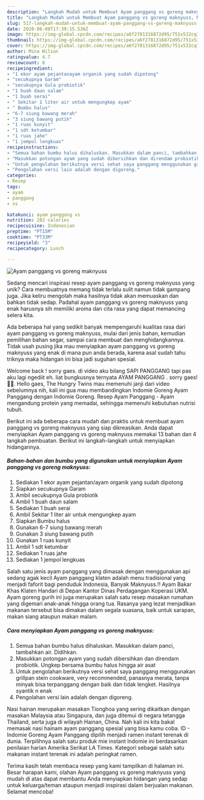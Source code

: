 ```yaml
---
description: "Langkah Mudah untuk Membuat Ayam panggang vs goreng maknyuss, Menggugah Selera"
title: "Langkah Mudah untuk Membuat Ayam panggang vs goreng maknyuss, Menggugah Selera"
slug: 517-langkah-mudah-untuk-membuat-ayam-panggang-vs-goreng-maknyuss-menggugah-selera
date: 2020-06-08T17:39:15.536Z
image: https://img-global.cpcdn.com/recipes/a6f2781316872d95/751x532cq70/ayam-panggang-vs-goreng-maknyuss-foto-resep-utama.jpg
thumbnail: https://img-global.cpcdn.com/recipes/a6f2781316872d95/751x532cq70/ayam-panggang-vs-goreng-maknyuss-foto-resep-utama.jpg
cover: https://img-global.cpcdn.com/recipes/a6f2781316872d95/751x532cq70/ayam-panggang-vs-goreng-maknyuss-foto-resep-utama.jpg
author: Mina Wilson
ratingvalue: 4.7
reviewcount: 8
recipeingredient:
- "1 ekor ayam pejantanayam organik yang sudah dipotong"
- "secukupnya Garam"
- "secukupnya Gula probiotik"
- "1 buah daun salam"
- "1 buah serai"
- " Sekitar 1 liter air untuk mengungkep ayam"
- " Bumbu halus"
- "6-7 siung bawang merah"
- "3 siung bawang putih"
- "1 ruas kunyit"
- "1 sdt ketumbar"
- "1 ruas jahe"
- "1 jempol lengkuas"
recipeinstructions:
- "Semua bahan bumbu halus dihaluskan. Masukkan dalam panci, tambahkan air. Didihkan."
- "Masukkan potongan ayam yang sudah dibersihkan dan direndam probiotik. Ungkep bersama bumbu halus hingga air asat"
- "Untuk pengolahan berikutnya versi sehat saya panggang menggunakan grillpan stein cookware, very recommended, panasnya merata, tanpa minyak bisa terpanggang dengan baik dan tidak lengket. Hasilnya syantik n enak"
- "Pengolahan versi lain adalah dengan digoreng."
categories:
- Resep
tags:
- ayam
- panggang
- vs

katakunci: ayam panggang vs 
nutrition: 282 calories
recipecuisine: Indonesian
preptime: "PT15M"
cooktime: "PT33M"
recipeyield: "3"
recipecategory: Lunch

---
```



![Ayam panggang vs goreng maknyuss](https://img-global.cpcdn.com/recipes/a6f2781316872d95/751x532cq70/ayam-panggang-vs-goreng-maknyuss-foto-resep-utama.jpg)

Sedang mencari inspirasi resep ayam panggang vs goreng maknyuss yang unik? Cara membuatnya memang tidak terlalu sulit namun tidak gampang juga. Jika keliru mengolah maka hasilnya tidak akan memuaskan dan bahkan tidak sedap. Padahal ayam panggang vs goreng maknyuss yang enak harusnya sih memiliki aroma dan cita rasa yang dapat memancing selera kita.

Ada beberapa hal yang sedikit banyak mempengaruhi kualitas rasa dari ayam panggang vs goreng maknyuss, mulai dari jenis bahan, kemudian pemilihan bahan segar, sampai cara membuat dan menghidangkannya. Tidak usah pusing jika mau menyiapkan ayam panggang vs goreng maknyuss yang enak di mana pun anda berada, karena asal sudah tahu triknya maka hidangan ini bisa jadi suguhan spesial.

Welcome back ! sorry gaes. di video aku bilang SAPI PANGGANG tapi pas aku lagi ngediit eh. liat bungkusnya ternyata AYAM PANGGANG . sorry gaes! 🙏🙏. Hello gaes, The Hungry Twins mau memenuhi janji dari video sebelumnya nih, kali ini gua mau membandingkan Indomie Goreng Ayam Panggang dengan Indomie Goreng. Resep Ayam Panggang - Ayam mengandung protein yang memadai, sehingga memenuhi kebutuhan nutrisi tubuh.


Berikut ini ada beberapa cara mudah dan praktis untuk membuat ayam panggang vs goreng maknyuss yang siap dikreasikan. Anda dapat menyiapkan Ayam panggang vs goreng maknyuss memakai 13 bahan dan 4 langkah pembuatan. Berikut ini langkah-langkah untuk menyiapkan hidangannya.

<!--inarticleads1-->

##### Bahan-bahan dan bumbu yang digunakan untuk menyiapkan Ayam panggang vs goreng maknyuss:

1. Sediakan 1 ekor ayam pejantan/ayam organik yang sudah dipotong
1. Siapkan secukupnya Garam
1. Ambil secukupnya Gula probiotik
1. Ambil 1 buah daun salam
1. Sediakan 1 buah serai
1. Ambil  Sekitar 1 liter air untuk mengungkep ayam
1. Siapkan  Bumbu halus
1. Gunakan 6-7 siung bawang merah
1. Gunakan 3 siung bawang putih
1. Gunakan 1 ruas kunyit
1. Ambil 1 sdt ketumbar
1. Sediakan 1 ruas jahe
1. Sediakan 1 jempol lengkuas


Salah satu jenis ayam panggang yang dimasak dengan menggunakan api sedang agak kecil Ayam panggang klaten adalah menu tradisional yang menjadi faforit bagi penduduk Indonesia, Banyak Maknyuss.!! Ayam Bakar Khas Klaten Handari di Depan Kantor Dinas Perdagangan Koperasi UKM. Ayam goreng gurih ini juga merupakan salah satu resep masakan rumahan yang digemari anak-anak hingga orang tua. Rasanya yang lezat menjadikan makanan tersebut bisa dimakan dalam segala suasana, baik untuk sarapan, makan siang ataupun makan malam. 

<!--inarticleads2-->

##### Cara menyiapkan Ayam panggang vs goreng maknyuss:

1. Semua bahan bumbu halus dihaluskan. Masukkan dalam panci, tambahkan air. Didihkan.
1. Masukkan potongan ayam yang sudah dibersihkan dan direndam probiotik. Ungkep bersama bumbu halus hingga air asat
1. Untuk pengolahan berikutnya versi sehat saya panggang menggunakan grillpan stein cookware, very recommended, panasnya merata, tanpa minyak bisa terpanggang dengan baik dan tidak lengket. Hasilnya syantik n enak
1. Pengolahan versi lain adalah dengan digoreng.


Nasi hainan merupakan masakan Tionghoa yang sering dikaitkan dengan masakan Malaysia atau Singapura, dan juga ditemui di negara tetangga Thailand, serta juga di wilayah Hainan, China. Nah kali ini kita bakal memasak nasi hainam ayam panggang spesial yang bisa kamu coba. ID - Indomie Goreng Ayam Panggang dipilih menjadi ramen instant terenak di dunia. Terpilihnya salah satu produk mie instant Indomie ini berdasarkan penilaian harian Amerika Serikat LA Times. Kategori sebagai salah satu makanan instant terenak ini adalah peringkat ramen. 

Terima kasih telah membaca resep yang kami tampilkan di halaman ini. Besar harapan kami, olahan Ayam panggang vs goreng maknyuss yang mudah di atas dapat membantu Anda menyiapkan hidangan yang sedap untuk keluarga/teman ataupun menjadi inspirasi dalam berjualan makanan. Selamat mencoba!
